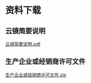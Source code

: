 # 资料下载

## 云镜简要说明
[云镜简要说明.pdf](http://7xwxlz.com1.z0.glb.clouddn.com/yunjing%2F%E4%BA%91%E9%95%9C%E4%BA%A7%E5%93%81%E7%AE%80%E8%A6%81%E8%AF%B4%E6%98%8E.pdf)

## 生产企业或经销商许可文件
[生产企业或经销商许可文件.zip](http://7xwxlz.com1.z0.glb.clouddn.com/factory%2F%E7%94%9F%E4%BA%A7%E4%BC%81%E4%B8%9A%E8%AE%B8%E5%8F%AF%E8%AF%81.zip)
